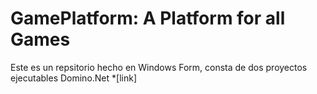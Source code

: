 # GamePlatform: A Platform for all Games

 Este es un repsitorio hecho en Windows Form, consta de dos proyectos ejecutables Domino.Net
 *[link]
